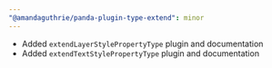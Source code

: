 ```yaml
---
"@amandaguthrie/panda-plugin-type-extend": minor
---
```


- Added `extendLayerStylePropertyType` plugin and documentation
- Added `extendTextStylePropertyType` plugin and documentation
